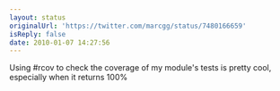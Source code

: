 ```yaml
---
layout: status
originalUrl: 'https://twitter.com/marcgg/status/7480166659'
isReply: false
date: 2010-01-07 14:27:56
---
```


Using #rcov to check the coverage of my module's tests is pretty cool, especially when it returns 100%
